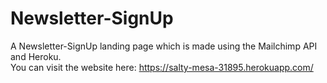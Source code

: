 # Newsletter-SignUp

A Newsletter-SignUp landing page which is made using the Mailchimp API and Heroku.</br>
You can visit the website here: https://salty-mesa-31895.herokuapp.com/ 
